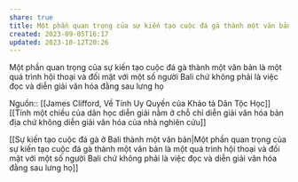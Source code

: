 ```yaml
---
share: true
title: Một phần quan trọng của sự kiến tạo cuộc đá gà thành một văn bản là một quá trình hội thoại và đối mặt với một số người Bali chứ không phải là việc đọc và diễn giải văn hóa đằng sau lưng họ
created: 2023-09-05T16:17
updated: 2023-10-12T20:26
---
```

Một phần quan trọng của sự kiến tạo cuộc đá gà thành một văn bản là một quá trình hội thoại và đối mặt với một số người Bali chứ không phải là việc đọc và diễn giải văn hóa đằng sau lưng họ

Nguồn:: [[James Clifford, Về Tính Uy Quyền của Khảo tả Dân Tộc Học]]
[[Tính một chiều của dân học diễn giải nằm ở chỗ chỉ diễn giải văn hóa bản địa chứ không diễn giải văn hóa của nhà nghiên cứu]] 

[[Sự kiến tạo cuộc đá gà ở Bali thành một văn bản|Một phần quan trọng của sự kiến tạo cuộc đá gà thành một văn bản là một quá trình hội thoại và đối mặt với một số người Bali chứ không phải là việc đọc và diễn giải văn hóa đằng sau lưng họ]]
